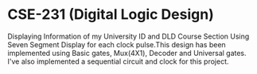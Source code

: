 # CSE-231 (Digital Logic Design)
Displaying Information of my University ID and DLD Course Section Using Seven Segment Display for each clock pulse.This design has been implemented using Basic gates, Mux(4X1), Decoder and Universal gates. I've also implemented a sequential circuit and clock for this project.
